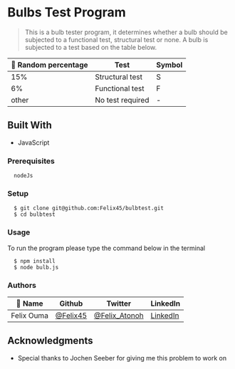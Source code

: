 # Bulbs Test Program

> This is a bulb tester program, it determines whether a bulb should be subjected to a functional test, structural test or none. A bulb is subjected to a test based on the table below.

| 👤 Random percentage | Test | Symbol |
|------|--------|-----|
|15%|Structural test| S |
|6%|Functional test| F |
|other| No test required| - |




## Built With

- JavaScript


### Prerequisites
```
  nodeJs

```
### Setup

``` 
  $ git clone git@github.com:Felix45/bulbtest.git
  $ cd bulbtest

```

### Usage
To run the program please type the command below in the terminal
``` 
  $ npm install
  $ node bulb.js
```


### Authors

| 👤 Name | Github | Twitter | LinkedIn |
|------|--------|---------|----------|
|Felix Ouma|[@Felix45](https://github.com/Felix45)|[@Felix_Atonoh](https://twitter.com/Felix_Atonoh)|[LinkedIn](https://www.linkedin.com/in/felix-ouma-639766b0/)|


## Acknowledgments

- Special thanks to Jochen Seeber for giving me this problem to work on

